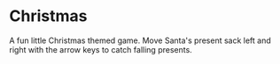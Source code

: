 # Christmas
A fun little Christmas themed game.
Move Santa's present sack left and right with the arrow keys to catch falling presents.
